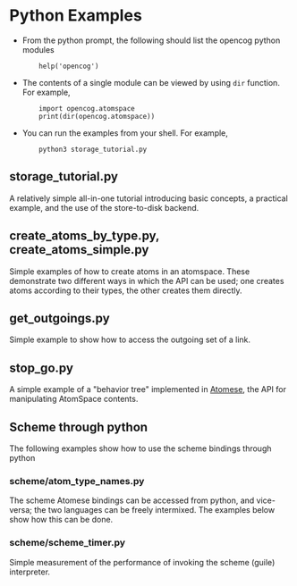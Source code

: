 # Python Examples


* From the python prompt, the following should list the opencog python modules
  ```
      help('opencog')
  ```

* The contents of a single module can be viewed by using `dir` function.
  For example,
  ```
      import opencog.atomspace
      print(dir(opencog.atomspace))
  ```

* You can run the examples from your shell. For example,
  ```
      python3 storage_tutorial.py
  ```

## storage_tutorial.py
A relatively simple all-in-one tutorial introducing basic concepts,
a practical example, and the use of the store-to-disk backend.

## create_atoms_by_type.py, create_atoms_simple.py
Simple examples of how to create atoms in an atomspace.  These
demonstrate two different ways in which the API can be used; one
creates atoms according to their types, the other creates them
directly.

## get_outgoings.py
Simple example to show how to access the outgoing set of a link.

## stop_go.py
A simple example of a "behavior tree" implemented in
[Atomese](https://wiki.opencog.org/w/Atomese), the API for manipulating
AtomSpace contents.

## Scheme through python
The following examples show how to use the scheme bindings through python

### scheme/atom_type_names.py
The scheme Atomese bindings can be accessed from python, and vice-versa;
the two languages can be freely intermixed. The examples below show how
this can be done.

### scheme/scheme_timer.py
Simple measurement of the performance of invoking the scheme (guile)
interpreter.
